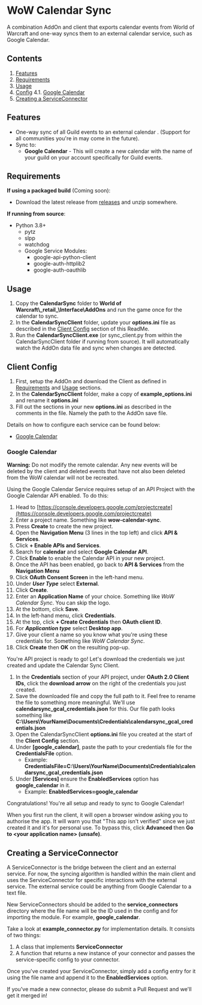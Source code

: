 # WoW Calendar Sync
A combination AddOn and client that exports calendar events from World of Warcraft and one-way syncs them to an external calendar service, such as Google Calendar.

## Contents
1. [Features](#features)
2. [Requirements](#requirements)
3. [Usage](#usage)
4. [Config](#config)
    4.1. [Google Calendar](#google-calendar)
5. [Creating a ServiceConnector](#creating-a-serviceconnector)

## Features
* One-way sync of all Guild events to an external calendar . (Support for all communities you're in may come in the future).
* Sync to:
    * **Google Calendar** - This will create a new calendar with the name of your guild on your account specifically for Guild events.

## Requirements
**If using a packaged build** (Coming soon):
* Download the latest release from [releases](https://github.com/ALPSquid/WoWCalendarSync/releases) and unzip somewhere.

**If running from source**:
 * Python 3.8+
    * pytz
    * slpp
    * watchdog
    * Google Service Modules:
        * google-api-python-client
        * google-auth-httplib2
        * google-auth-oauthlib

## Usage
1. Copy the **CalendarSync** folder to **World of Warcraft\\\_retail_\Interface\AddOns** and run the game once for the calendar to sync. 
2. In the **CalendarSyncClient** folder, update your **options.ini** file as described in the [Client Config](#client-config) section of this ReadMe.
3. Run the **CalendarSyncClient.exe** (or sync_client.py from within the CalendarSyncClient folder if running from source). It will automatically watch the AddOn data file and sync when changes are detected.

## Client Config

1. First, setup the AddOn and download the Client as defined in [Requirements](#requirements) and [Usage](#usage) sections.
2. In the **CalendarSyncClient** folder, make a copy of **example_options.ini** and rename it **options.ini**
3. Fill out the sections in your new **options.ini** as described in the comments in the file. Namely the path to the AddOn save file. 

Details on how to configure each service can be found below:
* [Google Calendar](#google-calendar)

### Google Calendar
**Warning:** Do not modify the remote calendar. Any new events will be deleted by the client and deleted events that have not also been deleted from the WoW calendar will not be recreated.

Using the Google Calendar Service requires setup of an API Project with the Google Calendar API enabled. To do this:
1. Head to [https://console.developers.google.com/projectcreate](https://console.developers.google.com/projectcreate)
2. Enter a project name. Something like **wow-calendar-sync**.
3. Press **Create** to create the new project.
4. Open the **Navigation Menu** (3 lines in the top left) and click **API & Services**.
5. Click **+ Enable APIs and Services**.
6. Search for **calendar** and select **Google Calendar API**.
7. Click **Enable** to enable the Calendar API in your new project.
8. Once the API has been enabled, go back to **API & Services** from the **Navigation Menu**
9. Click **OAuth Consent Screen** in the left-hand menu.
10. Under ***User Type*** select **External**.
11. Click **Create**.
12. Enter an **Application Name** of your choice. Something like *WoW Calendar Sync*. You can skip the logo.
13. At the bottom, click **Save**.
14. In the left-hand menu, click **Credentials**.
15. At the top, click **+ Create Credentials** then **OAuth client ID**.
16. For ***Applicantion type*** select **Desktop app**. 
17. Give your client a name so you know what you're using these credentials for. Something like *WoW Calendar Sync*.
18. Click **Create** then **OK** on the resulting pop-up.

You're API project is ready to go! Let's download the credentials we just created and update the Calendar Sync Client.

1. In the **Credentials** section of your API project, under **OAuth 2.0 Client IDs**, click the **download arrow** on the right of the credentials you just created.
2. Save the downloaded file and copy the full path to it. Feel free to rename the file to something more meaningful. We'll use **calendarsync_gcal_credentials.json** for this.
  Our file path looks something like **C:\Users\YourName\Documents\Credentials\calendarsync_gcal_credentials.json**
3. Open the CalendarSyncClient **options.ini** file you created at the start of the **Client Config** section.
4. Under **[google_calendar]**, paste the path to your credentials file for the **CredentialsFile** option.
    * Example: **CredentialsFile=C:\Users\YourName\Documents\Credentials\calendarsync_gcal_credentials.json**
5. Under **[Services]** ensure the **EnabledServices** option has **google_calendar** in it.
    * Example: **EnabledServices=google_calendar**

Congratulations! You're all setup and ready to sync to Google Calendar! 

When you first run the client, it will open a browser window asking you to authorise the app. It will warn you that "This app isn't verified" since we just created it and it's for personal use. To bypass this, click **Advanced** then **Go to \<your application name\> (unsafe)**.


## Creating a ServiceConnector
A ServiceConnector is the bridge between the client and an external service. For now, the syncing algorithm is handled within the main client and uses the ServiceConnector for specific interactions with the external service. The external service could be anything from Google Calendar to a text file.

New ServiceConnectors should be added to the **service_connectors** directory where the file name will be the ID used in the config and for importing the module. For example, **google_calendar**. 

Take a look at **example_connector.py** for implementation details. It consists of two things:
1. A class that implements **ServiceConnector**
2. A function that returns a new instance of your connector and passes the service-specific config to your connector.

Once you've created your ServiceConnector, simply add a config entry for it using the file name and append it to the **EnabledServices** option.

If you've made a new connector, please do submit a Pull Request and we'll get it merged in!